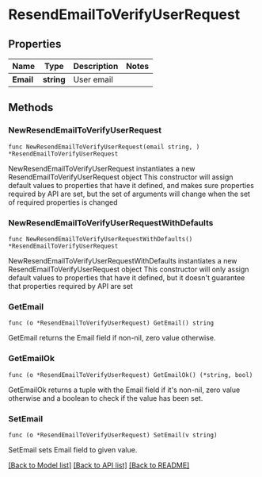 # ResendEmailToVerifyUserRequest

## Properties

Name | Type | Description | Notes
------------ | ------------- | ------------- | -------------
**Email** | **string** | User email | 

## Methods

### NewResendEmailToVerifyUserRequest

`func NewResendEmailToVerifyUserRequest(email string, ) *ResendEmailToVerifyUserRequest`

NewResendEmailToVerifyUserRequest instantiates a new ResendEmailToVerifyUserRequest object
This constructor will assign default values to properties that have it defined,
and makes sure properties required by API are set, but the set of arguments
will change when the set of required properties is changed

### NewResendEmailToVerifyUserRequestWithDefaults

`func NewResendEmailToVerifyUserRequestWithDefaults() *ResendEmailToVerifyUserRequest`

NewResendEmailToVerifyUserRequestWithDefaults instantiates a new ResendEmailToVerifyUserRequest object
This constructor will only assign default values to properties that have it defined,
but it doesn't guarantee that properties required by API are set

### GetEmail

`func (o *ResendEmailToVerifyUserRequest) GetEmail() string`

GetEmail returns the Email field if non-nil, zero value otherwise.

### GetEmailOk

`func (o *ResendEmailToVerifyUserRequest) GetEmailOk() (*string, bool)`

GetEmailOk returns a tuple with the Email field if it's non-nil, zero value otherwise
and a boolean to check if the value has been set.

### SetEmail

`func (o *ResendEmailToVerifyUserRequest) SetEmail(v string)`

SetEmail sets Email field to given value.



[[Back to Model list]](../README.md#documentation-for-models) [[Back to API list]](../README.md#documentation-for-api-endpoints) [[Back to README]](../README.md)


